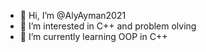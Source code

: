 - 👋 Hi, I’m @AlyAyman2021
- 👀 I’m interested in C++ and problem olving
- 🌱 I’m currently learning OOP in C++

